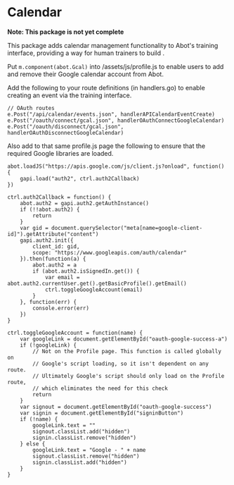 # Calendar

**Note: This package is not yet complete**

This package adds calendar management functionality to Abot's training
interface, providing a way for human trainers to build .

Put `m.component(abot.Gcal)` into /assets/js/profile.js to enable users to add
and remove their Google calendar account from Abot.

Add the following to your route definitions (in handlers.go) to enable creating
an event via the training interface.

```
// OAuth routes
e.Post("/api/calendar/events.json", handlerAPICalendarEventCreate)
e.Post("/oauth/connect/gcal.json", handlerOAuthConnectGoogleCalendar)
e.Post("/oauth/disconnect/gcal.json", handlerOAuthDisconnectGoogleCalendar)
```

Also add to that same profile.js page the following to ensure that the required
Google libraries are loaded.

```
abot.loadJS("https://apis.google.com/js/client.js?onload", function() {
	gapi.load("auth2", ctrl.auth2Callback)
})

ctrl.auth2Callback = function() {
	abot.auth2 = gapi.auth2.getAuthInstance()
	if (!!abot.auth2) {
		return
	}
	var gid = document.querySelector("meta[name=google-client-id]").getAttribute("content")
	gapi.auth2.init({
		client_id: gid,
		scope: "https://www.googleapis.com/auth/calendar"
	}).then(function(a) {
		abot.auth2 = a
		if (abot.auth2.isSignedIn.get()) {
			var email = abot.auth2.currentUser.get().getBasicProfile().getEmail()
			ctrl.toggleGoogleAccount(email)
		}
	}, function(err) {
		console.error(err)
	})
}

ctrl.toggleGoogleAccount = function(name) {
	var googleLink = document.getElementById("oauth-google-success-a")
	if (!googleLink) {
		// Not on the Profile page. This function is called globally on
		// Google's script loading, so it isn't dependent on any route.
		// Ultimately Google's script should only load on the Profile route,
		// which eliminates the need for this check
		return
	}
	var signout = document.getElementById("oauth-google-success")
	var signin = document.getElementById("signinButton")
	if (!name) {
		googleLink.text = ""
		signout.classList.add("hidden")
		signin.classList.remove("hidden")
	} else {
		googleLink.text = "Google - " + name
		signout.classList.remove("hidden")
		signin.classList.add("hidden")
	}
}
```

